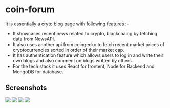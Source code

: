 # coin-forum

It is essentially a cryto blog page with following features :-
* It showcases recent news related to crypto, blockchaing by fetching data from NewsAPI.
* It also uses another api from coingecko to fetch recent market prices of cryptocurrencies sorted in order of their market cap.
* It has authentication feature which allows users to log in and write their own blogs and also comment on blogs written by others.
* For the tech stack it uses React for frontent, Node for Backend and MongoDB for database.

## Screenshots

<img src="https://drive.google.com/uc?export=view&id=16zKb5iqYU6ux_z1YNJI0hvWn05d5DPfZ" />
<img src="https://drive.google.com/uc?export=view&id=1j6ATBE_LWf7GKjCk8gG7-eq6KpY0l-38" />
<img src="https://drive.google.com/uc?export=view&id=1xI9u_TADB9QqgyJIdyXnjhyKDo7va9m9" />
<img src="https://drive.google.com/uc?export=view&id=1MnPPRL5Sb6PiiUgsW0Q-_b5H9JFdhsf6" />
